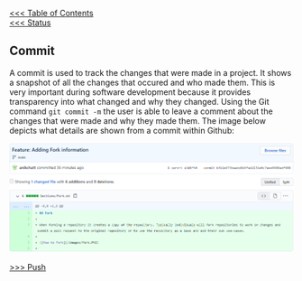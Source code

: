[<<< Table of Contents](/README.md)  
[<<< Status](/Sections/Status.md)

## Commit 

A commit is used to track the changes that were made in a project. It shows a snapshot of all the changes that occured and who made them. This is very important during software development because it provides transparency into what changed and why they changed. Using the Git command `git commit -m` the user is able to leave a comment about the changes that were made and why they made them. The image below depicts what details are shown from a commit within Github: 

![Git Commit](/images/gitCommit.PNG)


[>>> Push](/Sections/Push.md)

